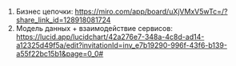 1. Бизнес цепочки: https://miro.com/app/board/uXjVMxV5wTc=/?share_link_id=128918081724
2. Модель данных + взаимодействие сервисов: https://lucid.app/lucidchart/42a276e7-348a-4c8d-ad14-a12325d49f5a/edit?invitationId=inv_e7b19290-996f-43f6-b139-a55f22bc15b1&page=0_0#